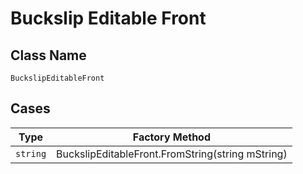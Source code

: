 
# Buckslip Editable Front

## Class Name

`BuckslipEditableFront`

## Cases

| Type | Factory Method |
|  --- | --- |
| `string` | BuckslipEditableFront.FromString(string mString) |

